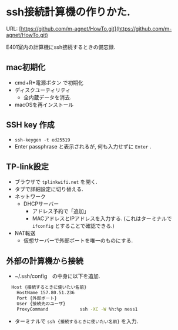 # ssh接続計算機の作りかた.

URL: [https://github.com/m-agnet/HowTo.git](https://github.com/m-agnet/HowTo.git)

E401室内の計算機にssh接続するときの備忘録.

## mac初期化

- cmd+R+電源ボタン で初期化
- ディスクユーティリティ
  - 全内蔵データを消去.
- macOSを再インストール

## SSH key 作成

- `ssh-keygen -t ed25519`
- Enter passphrase と表示されるが, 何も入力せずに `Enter` .


## TP-link設定

- ブラウザで `tplinkwifi.net` を開く.
- タブで詳細設定に切り替える.
- ネットワーク 
  - DHCPサーバー
    - アドレス予約で「追加」
    - MACアドレスとIPアドレスを入力する. (これはターミナルで`ifconfig` とすることで確認できる.)
- NAT転送
    - 仮想サーバーで外部ポートを唯一のものにする.
  
## 外部の計算機から接続


- ~/.ssh/config　の中身に以下を追加.

```bash
  Host {接続するときに使いたい名前}
	HostName 157.80.51.236
	Port {外部ポート}
	User {接続先のユーザ}
    ProxyCommand            ssh -XC -W %h:%p ness1
```

- ターミナルで `ssh {接続するときに使いたい名前}` を入力.

